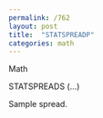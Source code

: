 ```yaml
---
permalink: /762
layout: post
title:  "STATSPREADP"
categories: math
---
```

Math

STATSPREADS (...)

Sample spread.

